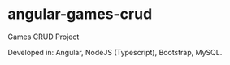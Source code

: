 # angular-games-crud
Games CRUD Project

Developed in: Angular, NodeJS (Typescript), Bootstrap, MySQL.
